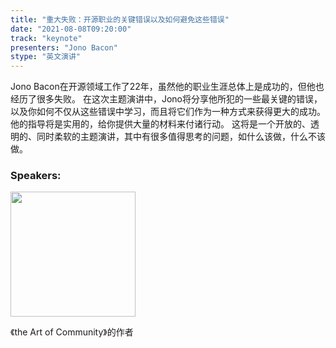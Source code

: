 ```yaml
---
title: "重大失败：开源职业的关键错误以及如何避免这些错误"
date: "2021-08-08T09:20:00"
track: "keynote"
presenters: "Jono Bacon"
stype: "英文演讲"
---
```

Jono Bacon在开源领域工作了22年，虽然他的职业生涯总体上是成功的，但他也经历了很多失败。
在这次主题演讲中，Jono将分享他所犯的一些最关键的错误，以及你如何不仅从这些错误中学习，而且将它们作为一种方式来获得更大的成功。他的指导将是实用的，给你提供大量的材料来付诸行动。
这将是一个开放的、透明的、同时柔软的主题演讲，其中有很多值得思考的问题，如什么该做，什么不该做。

### Speakers:

<img src="images/speaker/Jono-Bacon.png" width="200"/>

《the Art of Community》的作者
